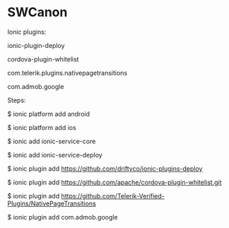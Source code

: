 # SWCanon


Ionic plugins:

ionic-plugin-deploy

cordova-plugin-whitelist

com.telerik.plugins.nativepagetransitions

com.admob.google

Steps:

$ ionic platform add android

$ ionic platform add ios

$ ionic add ionic-service-core

$ ionic add ionic-service-deploy

$ ionic plugin add https://github.com/driftyco/ionic-plugins-deploy

$ ionic plugin add https://github.com/apache/cordova-plugin-whitelist.git

$ ionic plugin add https://github.com/Telerik-Verified-Plugins/NativePageTransitions

$ ionic plugin add com.admob.google
